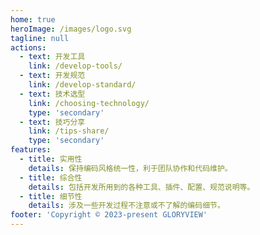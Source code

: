 ```yaml
---
home: true
heroImage: /images/logo.svg
tagline: null
actions:
  - text: 开发工具
    link: /develop-tools/
  - text: 开发规范
    link: /develop-standard/
  - text: 技术选型
    link: /choosing-technology/ 
    type: 'secondary'
  - text: 技巧分享
    link: /tips-share/ 
    type: 'secondary'
features:
  - title: 实用性
    details: 保持编码风格统一性，利于团队协作和代码维护。
  - title: 综合性
    details: 包括开发所用到的各种工具、插件、配置、规范说明等。
  - title: 细节性
    details: 涉及一些开发过程不注意或不了解的编码细节。
footer: 'Copyright © 2023-present GLORYVIEW'
---
```

<!-- 由于 vuepress 打包会经过 node 渲染，node 环境下无法访问 document 导致打包失败问题，所以需要包裹一层 <ClientOnly> 。参考：https://v2.vuepress.vuejs.org/reference/components.html#clientonly -->
<ClientOnly>
<HomeTitle title="前端开发指南" />
</ClientOnly>
